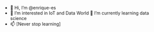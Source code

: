 - 👋 Hi, I’m @enrique-es
- 👀 I’m interested in IoT and Data World 🌱 I’m currently learning data science
- 📫 [Never stop learning]

<!---
enrique-es/enrique-es is a ✨ special ✨ repository because its `README.md` (this file) appears on your GitHub profile.
You can click the Preview link to take a look at your changes.
--->
